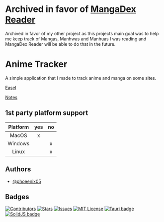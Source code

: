 # Archived in favor of [MangaDex Reader](https://github.com/phoeenix05/mangadex-reader)
Archived in favor of my other project as this projects main goal was to help me keep track of Mangas, Manhwas and Manhuas
I was reading and MangaDex Reader will be able to do that in the future.

# Anime Tracker

A simple application that I made to track anime and manga on some sites.

[Easel](https://arc.net/e/D68DDA65-B183-4DE7-B614-18BCE4A8D10D)

[Notes](https://arc.net/p/7AEB2015-B325-47EF-9229-E3203CD223B9)


## 1st party platform support
| Platform | yes | no  |
|:--------:|:---:|:---:|
| MacOS    |  x  |     |
| Windows  |     |  x  |
| Linux    |     |  x  |

## Authors

- [@phoeenix05](https://www.github.com/phoeenix05)


## Badges

<!-- [contributors-shield]: https://img.shields.io/github/contributors/phoeenix05/anime-tracker.svg?style=for-the-badge
[contributors-url]: https://github.com/phoeenix05/anime-tracker/graphs/contributors
[forks-shield]: https://img.shields.io/github/forks/phoeenix05/anime-tracker.svg?style=for-the-badge
[forks-url]: https://github.com/phoeenix05/anime-tracker/network/members
[stars-shield]: https://img.shields.io/github/stars/phoeenix05/anime-tracker.svg?style=for-the-badge
[stars-url]: https://github.com/phoeenix05/anime-tracker/stargazers
[issues-shield]: https://img.shields.io/github/issues/phoeenix05/anime-tracker.svg?style=for-the-badge
[issues-url]: https://github.com/phoeenix05/anime-tracker/issues -->

[![Contributors](https://img.shields.io/github/contributors/phoeenix05/anime-tracker.svg?style=for-the-badge)](https://github.com/phoeenix05/anime-tracker/graphs/contributors)
[![Stars](https://img.shields.io/github/stars/phoeenix05/anime-tracker.svg?style=for-the-badge)](https://github.com/phoeenix05/anime-tracker/stargazers)
[![Issues](https://img.shields.io/github/issues/phoeenix05/anime-tracker.svg?style=for-the-badge)](https://github.com/phoeenix05/anime-tracker/issues)
[![MIT License](https://img.shields.io/badge/License-MIT-green?style=for-the-badge&logo=mit)](https://choosealicense.com/licenses/mit)
[![Tauri badge](https://img.shields.io/badge/tauri-222222?style=for-the-badge&logo=tauri&logoColor=yellow)](https://tauri.app)
[![SolidJS badge](https://img.shields.io/badge/solid-222222?style=for-the-badge&logo=solid&logoColor=blue)](https://tauri.app)
